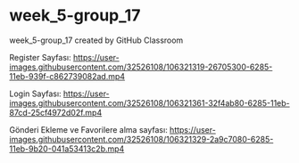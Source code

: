 # week_5-group_17
week_5-group_17 created by GitHub Classroom

Register Sayfası:
https://user-images.githubusercontent.com/32526108/106321319-26705300-6285-11eb-939f-c862739082ad.mp4

Login Sayfası:
https://user-images.githubusercontent.com/32526108/106321361-32f4ab80-6285-11eb-87cd-25cf4972d02f.mp4

Gönderi Ekleme ve Favorilere alma sayfası:
https://user-images.githubusercontent.com/32526108/106321329-2a9c7080-6285-11eb-9b20-041a53413c2b.mp4
